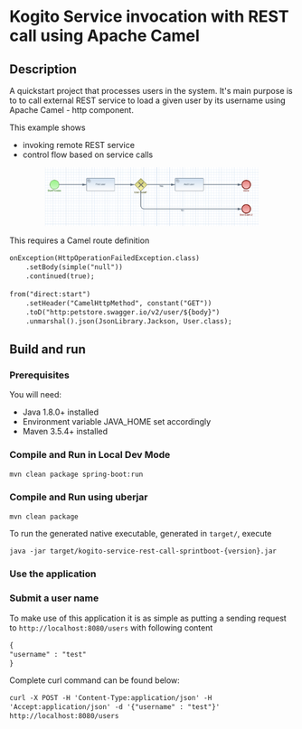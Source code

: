 # Kogito Service invocation with REST call using Apache Camel

## Description

A quickstart project that processes users in the system. It's main purpose is to to call external REST service
to load a given user by its username using Apache Camel - http component.

This example shows

* invoking remote REST service
* control flow based on service calls	
	
<p align="center"><img width=75% height=50% src="docs/images/process.png"></p>

This requires a Camel route definition

```
onException(HttpOperationFailedException.class)
    .setBody(simple("null"))
    .continued(true);

from("direct:start")
    .setHeader("CamelHttpMethod", constant("GET"))
    .toD("http:petstore.swagger.io/v2/user/${body}")
    .unmarshal().json(JsonLibrary.Jackson, User.class); 
```

## Build and run

### Prerequisites
 
You will need:
  - Java 1.8.0+ installed 
  - Environment variable JAVA_HOME set accordingly
  - Maven 3.5.4+ installed

### Compile and Run in Local Dev Mode

```
mvn clean package spring-boot:run    
```


### Compile and Run using uberjar

```
mvn clean package 
```
  
To run the generated native executable, generated in `target/`, execute

```
java -jar target/kogito-service-rest-call-sprintboot-{version}.jar
```

### Use the application


### Submit a user name

To make use of this application it is as simple as putting a sending request to `http://localhost:8080/users`  with following content 

```
{
"username" : "test"
}

```

Complete curl command can be found below:

```
curl -X POST -H 'Content-Type:application/json' -H 'Accept:application/json' -d '{"username" : "test"}' http://localhost:8080/users
```

